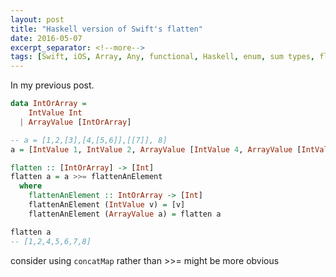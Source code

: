 ```yaml
---
layout: post
title: "Haskell version of Swift's flatten"
date: 2016-05-07
excerpt_separator: <!--more-->
tags: [Swift, iOS, Array, Any, functional, Haskell, enum, sum types, flatten]
---
```

In my previous post.

```haskell
data IntOrArray =
    IntValue Int
  | ArrayValue [IntOrArray]

-- a = [1,2,[3],[4,[5,6]],[[7]], 8]
a = [IntValue 1, IntValue 2, ArrayValue [IntValue 4, ArrayValue [IntValue 5, IntValue 6]], ArrayValue [ArrayValue [IntValue 7]], IntValue 8]

flatten :: [IntOrArray] -> [Int]
flatten a = a >>= flattenAnElement
  where
    flattenAnElement :: IntOrArray -> [Int]
    flattenAnElement (IntValue v) = [v]
    flattenAnElement (ArrayValue a) = flatten a
```

```haskell
flatten a
-- [1,2,4,5,6,7,8]
```
consider using `concatMap` rather than >>= might be more obvious

